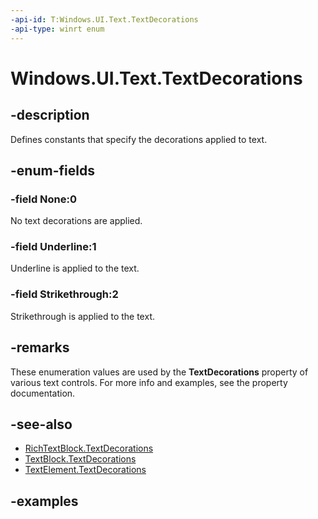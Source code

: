 ```yaml
---
-api-id: T:Windows.UI.Text.TextDecorations
-api-type: winrt enum
---
```


<!-- Enumeration syntax.
public enum TextDecorations : uint 
-->

# Windows.UI.Text.TextDecorations

## -description
Defines constants that specify the decorations applied to text.

## -enum-fields
### -field None:0
No text decorations are applied.

### -field Underline:1
Underline is applied to the text.

### -field Strikethrough:2
Strikethrough is applied to the text.

## -remarks

These enumeration values are used by the **TextDecorations** property of various text controls. For more info and examples, see the property documentation.

## -see-also

- [RichTextBlock.TextDecorations](../windows.ui.xaml.controls/richtextblock_textdecorations.md)
- [TextBlock.TextDecorations](../windows.ui.xaml.controls/textblock_textdecorations.md)
- [TextElement.TextDecorations](../windows.ui.xaml.documents/textelement_textdecorations.md)

## -examples

